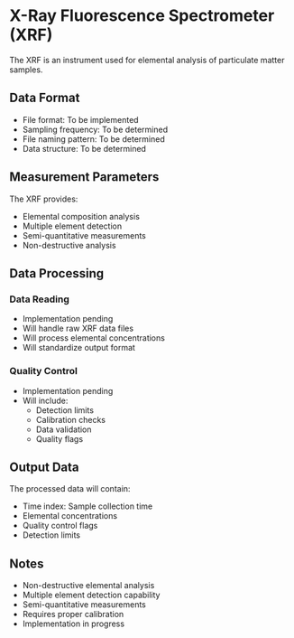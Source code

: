 # X-Ray Fluorescence Spectrometer (XRF)

The XRF is an instrument used for elemental analysis of particulate matter samples.

## Data Format

- File format: To be implemented
- Sampling frequency: To be determined
- File naming pattern: To be determined
- Data structure: To be determined

## Measurement Parameters

The XRF provides:

- Elemental composition analysis
- Multiple element detection
- Semi-quantitative measurements
- Non-destructive analysis

## Data Processing

### Data Reading

- Implementation pending
- Will handle raw XRF data files
- Will process elemental concentrations
- Will standardize output format

### Quality Control

- Implementation pending
- Will include:
    - Detection limits
    - Calibration checks
    - Data validation
    - Quality flags

## Output Data

The processed data will contain:

- Time index: Sample collection time
- Elemental concentrations
- Quality control flags
- Detection limits

## Notes

- Non-destructive elemental analysis
- Multiple element detection capability
- Semi-quantitative measurements
- Requires proper calibration
- Implementation in progress 